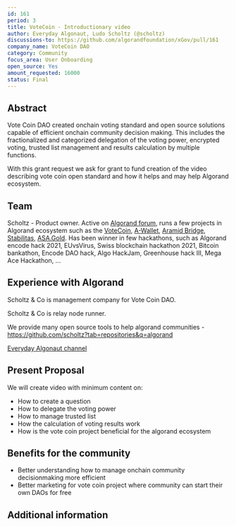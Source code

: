 ```yaml
---
id: 161
period: 3
title: VoteCoin - Introductionary video
author: Everyday Algonaut, Ludo Scholtz (@scholtz)
discussions-to: https://github.com/algorandfoundation/xGov/pull/161
company_name: VoteCoin DAO
category: Community
focus_area: User Onboarding
open_source: Yes
amount_requested: 16000
status: Final
---
```


## Abstract
Vote Coin DAO created onchain voting standard and open source solutions capable of efficient onchain community decision making. This includes the fractionalized and categorized delegation of the voting power, encrypted voting, trusted list management and results calculation by multiple functions. 

With this grant request we ask for grant to fund creation of the video describing vote coin open standard and how it helps and may help Algorand ecosystem.

## Team
Scholtz - Product owner. Active on <a href="https://forum.algorand.org/u/scholtz/summary">Algorand forum</a>, runs a few projects in Algorand ecosystem such as the <a href="https://www.vote-coin.com">VoteCoin</a>, <a href="https://www.a-wallet.net">A-Wallet</a>, <a href="https://aramid.finance">Aramid Bridge</a>, <a href="https://stabilitas.finance">Stabilitas</a>, <a href="https://www.asa.gold">ASA.Gold</a>. Has been winner in few hackathons, such as Algorand encode hack 2021, EUvsVirus, Swiss blockchain hackathon 2021, Bitcoin bankathon, Encode DAO hack, Algo HackJam, Greenhouse hack III, Mega Ace Hackathon, ...

## Experience with Algorand
Scholtz & Co is management company for Vote Coin DAO.

Scholtz & Co is relay node runner.

We provide many open source tools to help algorand communities - https://github.com/scholtz?tab=repositories&q=algorand

<a href="https://youtube.com/@EverydayAlgonaut">Everyday Algonaut channel</a>

## Present Proposal
We will create video with minimum content on:
- How to create a question
- How to delegate the voting power
- How to manage trusted list
- How the calculation of voting results work
- How is the vote coin project beneficial for the algorand ecosystem

## Benefits for the community

- Better understanding how to manage onchain community decisionmaking more efficient
- Better marketing for vote coin project where community can start their own DAOs for free

## Additional information
